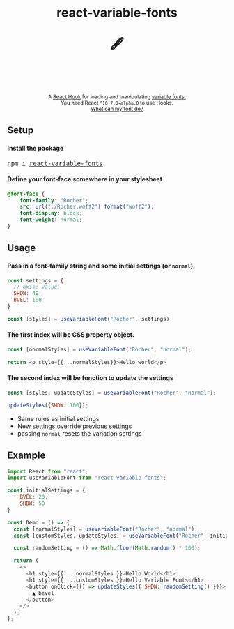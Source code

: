 <div align="center">
  <h1>
    react-variable-fonts
    <br/>
    <br/>
    🖋️
    <br/>
    <br/>
  </h1>
  <br/>
  <br/>
  <sup>
    A <a href="https://reactjs.org/docs/hooks-intro.html">React Hook</a> for loading and manipulating <a href="https://v-fonts.com/">variable fonts.</a></em>
    <br/>
    You need React <code>^16.7.0-alpha.0</code> to use Hooks.
      <br/>
  <a href="https://wakamaifondue.com/">What can my font do?</a>
  </sup>
</div>

## Setup
#### Install the package
<pre>npm i <a href="https://www.npmjs.com/package/react-variable-fonts">react-variable-fonts</a></pre>

#### Define your font-face somewhere in your stylesheet
```css
@font-face {
    font-family: "Rocher";
    src: url("./Rocher.woff2") format("woff2");
    font-display: block;
    font-weight: normal;
}
```


## Usage
#### Pass in a font-family string and some initial settings (or `normal`).

```javascript
const settings = {
  // axis: value,
  SHDW: 40,
  BVEL: 100
}

const [styles] = useVariableFont("Rocher", settings);
```

#### The first index will be CSS property object.
```javascript
const [normalStyles] = useVariableFont("Rocher", "normal");

return <p style={{...normalStyles}}>Hello world</p>
```

#### The second index will be function to update the settings
```javascript
const [styles, updateStyles] = useVariableFont("Rocher", "normal");

updateStyles({SHDW: 100});
```
* Same rules as initial settings
* New settings override previous settings
* passing `normal` resets the variation settings


## Example
```javascript
import React from "react";
import useVariableFont from "react-variable-fonts";

const initialSettings = {
    BVEL: 20,
    SHDW: 50
}

const Demo = () => {
  const [normalStyles] = useVariableFont("Rocher", "normal");
  const [customStyles, updateStyles] = useVariableFont("Rocher", initialSettings);

  const randomSetting = () => Math.floor(Math.random() * 100);

  return (
    <>
      <h1 style={{ ...normalStyles }}>Hello World</h1>
      <h1 style={{ ...customStyles }}>Hello Variable Fonts</h1>
      <button onClick={() => updateStyles({ SHDW: randomSetting() })}>
        ▲ bevel
      </button>
    </>
  );
};
```
